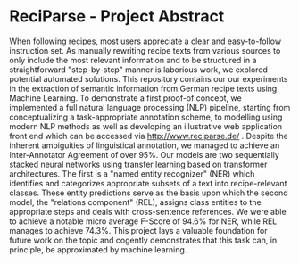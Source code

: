 # ReciParse - Project Abstract

When following recipes, most users appreciate a clear and easy-to-follow instruction set. As manually rewriting recipe texts from various sources to only include the most relevant information and to be structured in a straightforward "step-by-step" manner is laborious work, we explored potential automated solutions. This repository contains our our experiments in the extraction of semantic information from German recipe texts using Machine Learning. To demonstrate a first proof-of concept, we implemented a full natural language processing (NLP) pipeline, starting from conceptualizing a task-appropriate annotation scheme, to modelling using modern NLP methods as well as developing an illustrative web application front end which can be accessed via http://www.reciparse.de/ . Despite the inherent ambiguities of linguistical annotation, we managed to achieve an Inter-Annotator Agreement of over 95%. Our models are two sequentially stacked neural networks using transfer learning based on transformer architectures. The first is a "named entity recognizer" (NER) which identifies and categorizes appropriate subsets of a text into recipe-relevant classes. These entity predictions serve as the basis upon which the second model, the "relations component" (REL), assigns class entities to the appropriate steps and deals with cross-sentence references. We were able to achieve a notable micro average F-Score of 94.6% for NER, while REL manages to achieve 74.3%. This project lays a valuable foundation for future work on the topic and cogently demonstrates that this task can, in principle, be approximated by machine learning.
